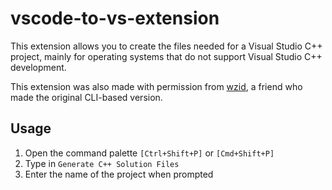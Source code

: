 # vscode-to-vs-extension

This extension allows you to create the files needed for a Visual Studio C++ project, mainly for operating systems that do not support Visual Studio C++ development.

This extension was also made with permission from [wzid](https://github.com/wzid), a friend who made the original CLI-based version.

## **Usage**
1. Open the command palette `[Ctrl+Shift+P]` or `[Cmd+Shift+P]`
2. Type in `Generate C++ Solution Files`
3. Enter the name of the project when prompted